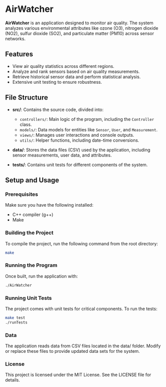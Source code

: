 # AirWatcher

**AirWatcher** is an application designed to monitor air quality. The system analyzes various environmental attributes like ozone (O3), nitrogen dioxide (NO2), sulfur dioxide (SO2), and particulate matter (PM10) across sensor networks.

## Features

- View air quality statistics across different regions.
- Analyze and rank sensors based on air quality measurements.
- Retrieve historical sensor data and perform statistical analysis.
- Extensive unit testing to ensure robustness.

## File Structure

- **src/**: Contains the source code, divided into:
  - `controllers/`: Main logic of the program, including the `Controller` class.
  - `models/`: Data models for entities like `Sensor`, `User`, and `Measurement`.
  - `views/`: Manages user interactions and console outputs.
  - `utils/`: Helper functions, including date-time conversions.
  
- **data/**: Stores the data files (CSV) used by the application, including sensor measurements, user data, and attributes.

- **tests/**: Contains unit tests for different components of the system.

## Setup and Usage

### Prerequisites

Make sure you have the following installed:
- C++ compiler (g++)
- Make

### Building the Project

To compile the project, run the following command from the root directory:

```bash
make
```

### Running the Program
Once built, run the application with:
```bash
./AirWatcher
```

### Running Unit Tests
The project comes with unit tests for critical components. To run the tests:
```bash
make test
./runTests
```

### Data
The application reads data from CSV files located in the data/ folder. Modify or replace these files to provide updated data sets for the system.

### License
This project is licensed under the MIT License. See the LICENSE file for details.
